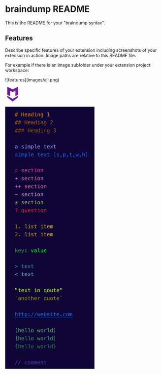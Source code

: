 # braindump README

This is the README for your "braindump syntax".

## Features

Describe specific features of your extension including screenshots of your extension in action. Image paths are relative to this README file.

For example if there is an image subfolder under your extension project workspace:

\!\[features\]\(images/all.png\)

![another features](https://github.com/adam-p/markdown-here/raw/master/src/common/images/icon48.png "Logo Title Text 1")

![features 3](images/all.png "title")

